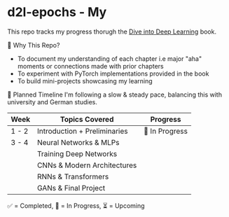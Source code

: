 # d2l-epochs - My 
This repo tracks my progress thorugh the [Dive into Deep Learning](https://d2l.ai/index.html) book. 

📌 Why This Repo?
  - To document my understanding of each chapter i.e major "aha" moments or connections made with prior chapters
  - To experiment with PyTorch implementations provided in the book
  - To build mini-projects showcasing my learning


📅 Planned Timeline
I'm following a slow & steady pace, balancing this with university and German studies.

| Week | Topics Covered | Progress |
|----------|----------|----------|
| 1 - 2   | Introduction + Preliminaries |🔄 In Progress |
| 3 - 4   | Neural Networks & MLPs    | |
|    | Training Deep Networks    | |
|   | CNNs & Modern Architectures   | |
|    | RNNs & Transformers   | |
|   | GANs & Final Project  | |
✅ = Completed, 🔄 = In Progress, ⏳ = Upcoming
